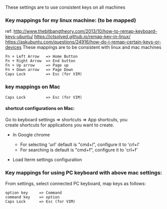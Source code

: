 
These settings are to use consistent keys on all machines 

### Key mappings for my linux machine: (to be mapped)
ref: 
http://www.thebitbangtheory.com/2013/10/how-to-remap-keyboard-keys-ubuntu/
https://ictsolved.github.io/remap-key-in-linux/
https://askubuntu.com/questions/24916/how-do-i-remap-certain-keys-or-devices
These mappings are to be consistent with linux and mac machines 
```
Fn + Left Arrow   => Home Button 
Fn + Right Arrow  => End button 
Fn + Up arrow     => Page up 
Fn + Down arrow   => Page Down 
Caps Lock         => Esc (for VIM)
```

### key mappings on Mac 
```
Caps Lock         => Esc (for VIM)
```

#### shortcut configurations on Mac:
Go to keyboard settings => shortcuts => App shortcuts, you  
create shortcuts for applications you want to create.

- In Google chrome 
  - For selecting 'url' default is "cmd+l", configure it to 'crl+l' 
  - For searching is default is "cmd+f", configure it to 'crl+f' 

- Load Iterm settings configuration 


### Key mappings for using PC keyboard with above mac settings:
From settings, select connected PC keyboard, map keys as follows:
```
option key     => Command 
command key    => option 
Caps Lock      => Esc (for VIM)
```


